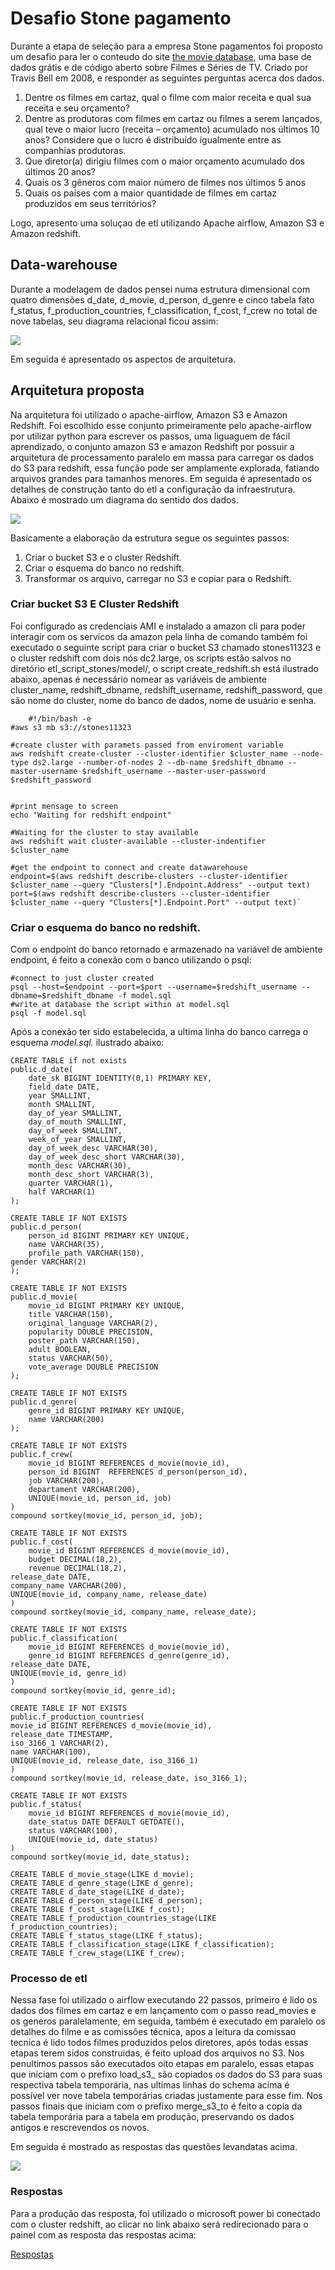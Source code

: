 # Desafio Stone pagamento #
Durante a etapa de seleção para a empresa Stone pagamentos foi proposto um desafio para ler o conteudo do site [the movie database](https://www.themoviedb.org/), uma base de dados grátis e de código aberto sobre Filmes e Séries de TV. Criado por Travis Bell em 2008, e responder as seguintes perguntas acerca dos dados.

1. Dentre os filmes em cartaz, qual o filme com maior receita e qual sua receita e seu orçamento?
2. Dentre as produtoras com filmes em cartaz ou filmes a serem lançados, qual teve o maior lucro (receita – orçamento) acumulado nos últimos 10 anos? Considere que o lucro é distribuído igualmente entre as companhias produtoras.
3. Que diretor(a) dirigiu filmes com o maior orçamento acumulado dos últimos 20 anos?
4. Quais os 3 gêneros com maior número de filmes nos últimos 5 anos
5. Quais os países com a maior quantidade de filmes em cartaz produzidos em seus territórios?

Logo, apresento uma soluçao de etl utilizando Apache airflow, Amazon S3 e Amazon redshift. 

## Data-warehouse ##


Durante a modelagem de dados pensei numa estrutura dimensional com quatro dimensões d\_date, d\_movie, d\_person, d\_genre e cinco tabela fato f\_status, f\_production\_countries, f\_classification, f\_cost, f\_crew no total de nove tabelas, seu diagrama relacional ficou assim:


![](https://workolistexample.s3.amazonaws.com/data-set/Schema.png)




Em seguida é apresentado os aspectos de arquitetura.


## Arquitetura proposta ##


Na arquitetura foi utilizado o apache-airflow, Amazon S3 e Amazon Redshift. Foi escolhido esse conjunto primeiramente pelo apache-airflow por utilizar python para escrever os passos, uma liguaguem de fácil aprendizado, o conjunto amazon S3 e amazon Redshift por possuir a arquitetura de processamento paralelo em massa para carregar os dados do S3 para redshift, essa função pode ser amplamente explorada, fatiando arquivos grandes para tamanhos menores. Em seguida é apresentado os detalhes de construção tanto do etl a configuração da infraestrutura. Abaixo é mostrado um diagrama do sentido dos dados.


![](https://workolistexample.s3.amazonaws.com/data-set/fluxo_s3_redshift.png)

Basicamente a elaboração da estrutura segue os seguintes passos:


1. Criar o bucket S3 e o cluster Redshift.
2. Criar o esquema do banco no redshift.
3. Transformar os arquivo, carregar no S3 e copiar para o Redshift.


### Criar bucket S3 E Cluster Redshift ###


Foi configurado as credenciais AMI e instalado a amazon cli para poder interagir com os servicos da amazon pela linha de comando também foi executado o seguinte script para criar o bucket S3 chamado stones11323 e o cluster redshift com dois nós dc2.large, os scripts estão salvos no diretório etl\_script\_stones/model/, o script create\_redshift.sh está ilustrado abaixo, apenas é necessário nomear as variáveis de ambiente cluster\_name, redshift\_dbname, redshift\_username, redshift\_password, que são nome do cluster, nome do banco de dados, nome de usuário e senha. 

    
    	#!/bin/bash -e
	#aws s3 mb s3://stones11323

	#create cluster with paramets passed from enviroment variable
	aws redshift create-cluster --cluster-identifier $cluster_name --node-type ds2.large --number-of-nodes 2 --db-name $redshift_dbname --master-username $redshift_username --master-user-password $redshift_password


	#print mensage to screen
	echo "Waiting for redshift endpoint"

	#Waiting for the cluster to stay available
	aws redshift wait cluster-available --cluster-indentifier $cluster_name

	#get the endpoint to connect and create datawarehouse
	endpoint=$(aws redshift describe-clusters --cluster-identifier $cluster_name --query "Clusters[*].Endpoint.Address" --output text)
	port=$(aws redshift describe-clusters --cluster-identifier $cluster_name --query "Clusters[*].Endpoint.Port" --output text)`



### Criar o esquema do banco no redshift. ###


Com o endpoint do banco retornado e armazenado na variável de ambiente endpoint, é feito a conexão com o banco utilizando o psql:

	#connect to just cluster created 
	psql --host=$endpoint --port=$port --username=$redshift_username --dbname=$redshift_dbname -f model.sql
	#write at database the script within at model.sql
	psql -f model.sql	


Após a conexão ter sido estabelecida, a ultima linha do banco carrega o esquema *model.sql.* ilustrado abaixo:



	CREATE TABLE if not exists 
	public.d_date(
		date_sk BIGINT IDENTITY(0,1) PRIMARY KEY,
		field_date DATE,
		year SMALLINT,
		month SMALLINT,
		day_of_year SMALLINT,
		day_of_mouth SMALLINT,
		day_of_week SMALLINT,
		week_of_year SMALLINT,
		day_of_week_desc VARCHAR(30),	
		day_of_week_desc_short VARCHAR(30),
		month_desc VARCHAR(30),
		month_desc_short VARCHAR(3),
		quarter VARCHAR(1),
		half VARCHAR(1)
	);

	CREATE TABLE IF NOT EXISTS 
	public.d_person(
		person_id BIGINT PRIMARY KEY UNIQUE,
		name VARCHAR(35),
		profile_path VARCHAR(150),
	gender VARCHAR(2)
	);

	CREATE TABLE IF NOT EXISTS 
	public.d_movie(
		movie_id BIGINT PRIMARY KEY UNIQUE, 
		title VARCHAR(150),
		original_language VARCHAR(2),
		popularity DOUBLE PRECISION,
		poster_path VARCHAR(150),
		adult BOOLEAN,
		status VARCHAR(50),
		vote_average DOUBLE PRECISION
	);

	CREATE TABLE IF NOT EXISTS 
	public.d_genre(
		genre_id BIGINT PRIMARY KEY UNIQUE,
		name VARCHAR(200)
	);

	CREATE TABLE IF NOT EXISTS 
	public.f_crew(
		movie_id BIGINT REFERENCES d_movie(movie_id),
		person_id BIGINT  REFERENCES d_person(person_id),
		job VARCHAR(200),
		departament VARCHAR(200),
		UNIQUE(movie_id, person_id, job)
	)
	compound sortkey(movie_id, person_id, job);

	CREATE TABLE IF NOT EXISTS
	public.f_cost(
		movie_id BIGINT REFERENCES d_movie(movie_id),
		budget DECIMAL(18,2),
		revenue DECIMAL(18,2),
	release_date DATE,
	company_name VARCHAR(200),
	UNIQUE(movie_id, company_name, release_date)
	)
	compound sortkey(movie_id, company_name, release_date);

	CREATE TABLE IF NOT EXISTS
	public.f_classification(
		movie_id BIGINT REFERENCES d_movie(movie_id),
		genre_id BIGINT REFERENCES d_genre(genre_id),
	release_date DATE,
	UNIQUE(movie_id, genre_id)
	)
	compound sortkey(movie_id, genre_id);

	CREATE TABLE IF NOT EXISTS
	public.f_production_countries(
	movie_id BIGINT REFERENCES d_movie(movie_id),
	release_date TIMESTAMP,
	iso_3166_1 VARCHAR(2),
	name VARCHAR(100),
	UNIQUE(movie_id, release_date, iso_3166_1)
	)
	compound sortkey(movie_id, release_date, iso_3166_1);

	CREATE TABLE IF NOT EXISTS
	public.f_status(
		movie_id BIGINT REFERENCES d_movie(movie_id),
		date_status DATE DEFAULT GETDATE(),
		status VARCHAR(100),
		UNIQUE(movie_id, date_status)
	)
	compound sortkey(movie_id, date_status);

	CREATE TABLE d_movie_stage(LIKE d_movie);
	CREATE TABLE d_genre_stage(LIKE d_genre);
	CREATE TABLE d_date_stage(LIKE d_date);
	CREATE TABLE d_person_stage(LIKE d_person);
	CREATE TABLE f_cost_stage(LIKE f_cost);
	CREATE TABLE f_production_countries_stage(LIKE f_production_countries);
	CREATE TABLE f_status_stage(LIKE f_status);
	CREATE TABLE f_classification_stage(LIKE f_classification);
	CREATE TABLE f_crew_stage(LIKE f_crew);

### Processo de etl ###


Nessa fase foi utilizado o airflow executando 22 passos, primeiro é lido os dados dos filmes em cartaz e em lançamento com o passo read\_movies e os generos paralelamente, em seguida, também é executado em paralelo os detalhes do filme e as comissões técnica, apos a leitura da comissao tecnica é lido todos filmes produzidos pelos diretores, após todas essas etapas terem sidos construidas, é feito upload dos arquivos no S3. Nos penultimos passos são executados oito etapas em paralelo, essas etapas que iniciam com o prefixo load\_s3\_ são copiados os dados do S3 para suas respectiva tabela temporária, nas ultimas linhas do schema acima é possível ver nove tabela temporárias criadas justamente para esse fim.
Nos passos finais que iniciam com o prefixo merge\_s3\_to é feito a copia da tabela temporária para a tabela em produção, preservando os dados antigos e rescrevendos os novos.

Em seguida é mostrado as respostas das questões levandatas acima.


![](https://workolistexample.s3.amazonaws.com/data-set/airflow_step.png)


### Respostas  ###

Para a produção das resposta, foi utilizado o microsoft power bi conectado com o cluster redshift, ao clicar no link abaixo será redirecionado para o painel com as resposta das respostas acima:


[Respostas](http://bit.ly/2P4HFkP)
